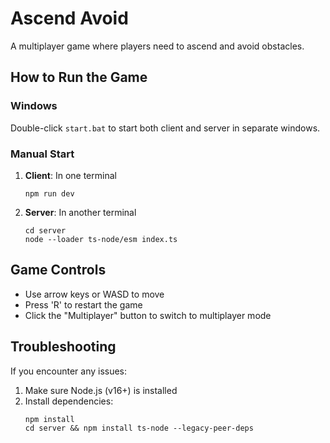 # Ascend Avoid

A multiplayer game where players need to ascend and avoid obstacles.

## How to Run the Game

### Windows

Double-click `start.bat` to start both client and server in separate windows.

### Manual Start

1. **Client**: In one terminal
   ```
   npm run dev
   ```

2. **Server**: In another terminal
   ```
   cd server
   node --loader ts-node/esm index.ts
   ```

## Game Controls

- Use arrow keys or WASD to move
- Press 'R' to restart the game
- Click the "Multiplayer" button to switch to multiplayer mode

## Troubleshooting

If you encounter any issues:

1. Make sure Node.js (v16+) is installed
2. Install dependencies:
   ```
   npm install
   cd server && npm install ts-node --legacy-peer-deps
   ```